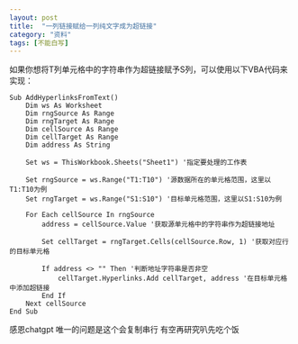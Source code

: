 ```yaml
---
layout: post
title:  "一列链接赋给一列纯文字成为超链接"
category: "资料"
tags: [不能白写]
---
```

如果你想将T列单元格中的字符串作为超链接赋予S列，可以使用以下VBA代码来实现：
    
    Sub AddHyperlinksFromText()
        Dim ws As Worksheet
        Dim rngSource As Range
        Dim rngTarget As Range
        Dim cellSource As Range
        Dim cellTarget As Range
        Dim address As String
        
        Set ws = ThisWorkbook.Sheets("Sheet1") '指定要处理的工作表
        
        Set rngSource = ws.Range("T1:T10") '源数据所在的单元格范围，这里以T1:T10为例
        Set rngTarget = ws.Range("S1:S10") '目标单元格范围，这里以S1:S10为例
        
        For Each cellSource In rngSource
            address = cellSource.Value '获取源单元格中的字符串作为超链接地址
            
            Set cellTarget = rngTarget.Cells(cellSource.Row, 1) '获取对应行的目标单元格
            
            If address <> "" Then '判断地址字符串是否非空
                cellTarget.Hyperlinks.Add cellTarget, address '在目标单元格中添加超链接
            End If
        Next cellSource
    End Sub
    
感恩chatgpt 唯一的问题是这个会复制串行 有空再研究叭先吃个饭